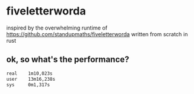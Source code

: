 # fiveletterworda

inspired by the overwhelming runtime of https://github.com/standupmaths/fiveletterworda
written from scratch in rust

## ok, so what's the performance?

```sh
real    1m10,023s
user    13m16,238s
sys     0m1,317s
```
